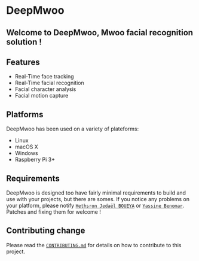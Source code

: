 # DeepMwoo

## Welcome to **DeepMwoo**, Mwoo facial recognition solution !

## Features

*   Real-Time face tracking
*   Real-Time facial recognition
*   Facial character analysis
*   Facial motion capture

## Platforms

DeepMwoo has been used on a variety of plateforms:

*   Linux
*   macOS X
*   Windows
*   Raspberry Pi 3+

## Requirements

DeepMwoo is designed too have fairly minimal requirements to build and use with your projects, but there are somes. If you notice any problems on your platform, please notify [`Hethsron Jedaël BOUEYA`](hetshron-jeadel.boueya@uha.fr) or [`Yassine Benomar`](yassine.benomar@uha.fr). Patches and fixing them for welcome !

## Contributing change

Please read the [`CONTRIBUTING.md`](CONTRIBUTING.md) for details on how to contribute to this project.
